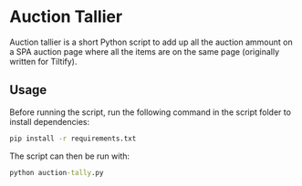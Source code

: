 # Auction Tallier

Auction tallier is a short Python script to add up all the auction ammount on a SPA auction page where all the items are on the same page (originally written for Tiltify).

## Usage

Before running the script, run the following command in the script folder to install dependencies:

```cmd
pip install -r requirements.txt
```

The script can then be run with:

```cmd
python auction-tally.py
```
